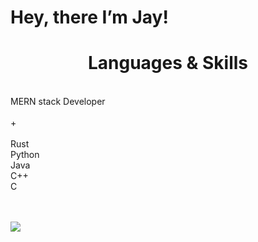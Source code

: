 
# Hey, there I’m Jay! 

<h1 align="center">Languages & Skills</h1>
<br/>
     MERN stack Developer
     
<br/>
<br/>
       +
<br/>
<br/>
     Rust
   <br/> 
   Python
   <br/>
   Java
   <br/>
     C++
  <br/>
   C
  <br/>
  <br/>
  <br/>

        
![](https://c.tenor.com/CwZDbX7DvR8AAAAd/pixel-sakura.gif)
        
